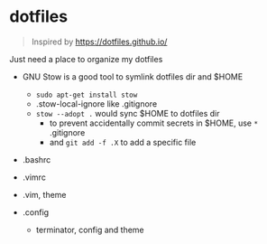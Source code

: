 # dotfiles

> Inspired by https://dotfiles.github.io/

Just need a place to organize my dotfiles

- GNU Stow is a good tool to symlink dotfiles dir and $HOME
	- `sudo apt-get install stow`
	- .stow-local-ignore like .gitignore
	- `stow --adopt .` would sync $HOME to dotfiles dir
		- to prevent accidentally commit secrets in $HOME, use `*` .gitignore
		- and `git add -f .X` to add a specific file

- .bashrc
- .vimrc
- .vim, theme
- .config
  - terminator, config and theme
